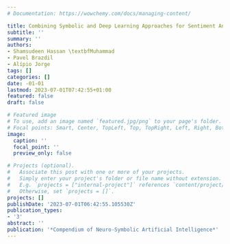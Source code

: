 ```yaml
---
# Documentation: https://wowchemy.com/docs/managing-content/

title: Combining Symbolic and Deep Learning Approaches for Sentiment Analysis
subtitle: ''
summary: ''
authors:
- Shamsudeen Hassan \textbfMuhammad
- Pavel Brazdil
- Alípio Jorge
tags: []
categories: []
date: -01-01
lastmod: 2023-07-01T07:42:55+01:00
featured: false
draft: false

# Featured image
# To use, add an image named `featured.jpg/png` to your page's folder.
# Focal points: Smart, Center, TopLeft, Top, TopRight, Left, Right, BottomLeft, Bottom, BottomRight.
image:
  caption: ''
  focal_point: ''
  preview_only: false

# Projects (optional).
#   Associate this post with one or more of your projects.
#   Simply enter your project's folder or file name without extension.
#   E.g. `projects = ["internal-project"]` references `content/project/deep-learning/index.md`.
#   Otherwise, set `projects = []`.
projects: []
publishDate: '2023-07-01T06:42:55.105530Z'
publication_types:
- '3'
abstract: ''
publication: '*Compendium of Neuro-Symbolic Artificial Intelligence*'
---
```

